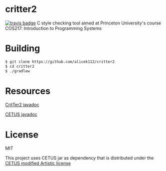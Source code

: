 critter2
========
[![travis badge](https://travis-ci.org/alicek112/critter2.svg?branch=master)](https://travis-ci.org/alicek112/critter2)
C style checking tool aimed at Princeton University's course COS217: Introduction to Programming Systems

Building
========
```bash
$ git clone https://github.com/alicek112/critter2
$ cd critter2
$ ./gradlew
```

Resources
========
[CritTer2 javadoc](http://alicek112.github.io/critter2/javadoc/)

[CETUS javadoc](http://cetus.ecn.purdue.edu/Documentation/api/)

License
=======
MIT

This project uses CETUS jar as dependency that is distributed under the [CETUS modified Artistic license](http://cetus.ecn.purdue.edu/Download/license_mod.html)
